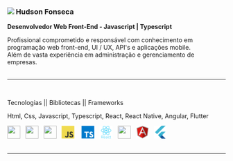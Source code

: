 ### <img src="https://raw.githubusercontent.com/MartinHeinz/MartinHeinz/master/wave.gif" width="30px" /> Hudson Fonseca 

**Desenvolvedor Web Front-End - Javascript | Typescript**

Profissional comprometido e responsável com conhecimento em programação web front-end, UI / UX, API's e aplicações mobile.<br/>
Além de vasta experiência em administração e gerenciamento de empresas.
<br/>
<br/>

---
<br/>

Tecnologias || Bibliotecas || Frameworks

Html, Css, Javascript, Typescript, React, React Native, Angular, Flutter

<img src="https://i.imgur.com/8MXusVC.png" width="30px" height="30px" /> &nbsp; <img src="[https://github.com/devicons/devicon/blob/master/icons/html5/html5-original-wordmark.svg](https://github.com/devicons/devicon/blob/master/icons/html5/html5-original.svg)" width="30px" height="30px" /> &nbsp; <img src="[[https://github.com/devicons/devicon/blob/master/icons/css3/css3-original-wordmark.svg](https://github.com/devicons/devicon/blob/master/icons/css3/css3-original.svg](https://github.com/devicons/devicon/blob/master/icons/css3/css3-original.svg)](https://github.com/devicons/devicon/blob/master/icons/css3/css3-plain.svg)" width="30px" height="30px" /> &nbsp; <img src="https://github.com/devicons/devicon/blob/master/icons/javascript/javascript-original.svg" width="30px" height="30px" /> &nbsp;&nbsp; <img src="https://github.com/devicons/devicon/blob/master/icons/typescript/typescript-original.svg" width="30px" height="30px" /> &nbsp; <img src="https://github.com/devicons/devicon/blob/master/icons/react/react-original-wordmark.svg" width="30px" height="30px" /> &nbsp; <img src="https://camo.githubusercontent.com/9a45407f0a2a0c52f76b9458728049eca3ddb60ecec92a43f8cd2af93d253940/68747470733a2f2f7061676570726f2e636f2f626c6f672f77702d636f6e74656e742f75706c6f6164732f323032302f30332f72656163742d6e61746976652d6c6f676f2d333234783337352e706e67" width="30px" height="30px" /> &nbsp; <img src="https://github.com/devicons/devicon/blob/master/icons/angularjs/angularjs-original.svg" width="30px" height="30px" /> &nbsp; <img src="https://github.com/devicons/devicon/blob/master/icons/flutter/flutter-original.svg" width="30px" height="30px" />
<br/>
<br/>

---
